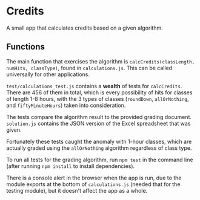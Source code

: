 # Credits

A small app that calculates credits based on a given algorithm.

## Functions

The main function that exercises the algorithm is `calcCredits(classLength, numHits, classType)`, found in `calculations.js`.  This can be called universally for other applications.

`test/calculations_test.js` contains a **wealth** of tests for `calcCredits`.  There are 456 of them in total, which is every possibility of hits for classes of length 1-8 hours, with the 3 types of classes (`roundDown`, `allOrNothing`, and `fiftyMinuteHours`) taken into consideration.

The tests compare the algorithm result to the provided grading document.  `solution.js` contains the JSON version of the Excel spreadsheet that was given.

Fortunately these tests caught the anomaly with 1-hour classes, which are actually graded using the `allOrNothing` algorithm regardless of class type.

To run all tests for the grading algorithm, run `npm test` in the command line (after running `npm install` to install dependencies).

There is a console alert in the browser when the app is run, due to the module exports at the bottom of `calculations.js` (needed that for the testing module), but it doesn't affect the app as a whole.

